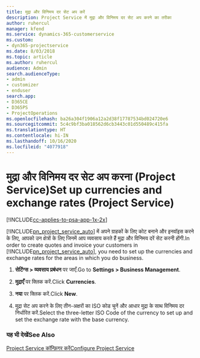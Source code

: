 ```yaml
---
title: मुद्रा और विनिमय दर सेट अप करें
description: Project Service में मुद्रा और विनिमय दर सेट अप करने का तरीका
author: ruhercul
manager: kfend
ms.service: dynamics-365-customerservice
ms.custom:
- dyn365-projectservice
ms.date: 8/03/2018
ms.topic: article
ms.author: ruhercul
audience: Admin
search.audienceType:
- admin
- customizer
- enduser
search.app:
- D365CE
- D365PS
- ProjectOperations
ms.openlocfilehash: ba26a304f1906a12a2d38f17787534bd024720e6
ms.sourcegitcommit: 5c4c9bf3ba018562d6cb3443c01d550489c415fa
ms.translationtype: HT
ms.contentlocale: hi-IN
ms.lasthandoff: 10/16/2020
ms.locfileid: "4077918"
---
```

# <a name="set-up-currencies-and-exchange-rates-project-service"></a><span data-ttu-id="9e13c-103">मुद्रा और विनिमय दर सेट अप करना (Project Service)</span><span class="sxs-lookup"><span data-stu-id="9e13c-103">Set up currencies and exchange rates (Project Service)</span></span>

[!INCLUDE[cc-applies-to-psa-app-1x-2x](../includes/cc-applies-to-psa-app-1x-2x.md)]

<span data-ttu-id="9e13c-104">[!INCLUDE[pn_project_service_auto](../includes/pn-project-service-auto.md)] में अपने ग्राहकों के लिए कोट बनाने और इनवॉइस करने के लिए, आपको उन क्षेत्रों के लिए जिनमें आप व्यवसाय करते हैं मुद्रा और विनिमय दरें सेट करनी होंगी.</span><span class="sxs-lookup"><span data-stu-id="9e13c-104">In order to create quotes and invoice your customers in [!INCLUDE[pn_project_service_auto](../includes/pn-project-service-auto.md)], you need to set up the currencies and exchange rates for the areas in which you do business.</span></span>  
  
1.  <span data-ttu-id="9e13c-105">**सेटिंग्स > व्यवसाय प्रबंधन** पर जाएँ.</span><span class="sxs-lookup"><span data-stu-id="9e13c-105">Go to **Settings > Business Management**.</span></span>  
  
2.  <span data-ttu-id="9e13c-106">**मुद्राएँ** पर क्लिक करें.</span><span class="sxs-lookup"><span data-stu-id="9e13c-106">Click **Currencies**.</span></span>  
  
3.  <span data-ttu-id="9e13c-107">**नया** पर क्लिक करें.</span><span class="sxs-lookup"><span data-stu-id="9e13c-107">Click **New**.</span></span>  
  
4.  <span data-ttu-id="9e13c-108">मुद्रा सेट अप करने के लिए तीन-अक्षरों का ISO कोड चुनें और आधार मुद्रा के साथ विनिमय दर निर्धारित करें.</span><span class="sxs-lookup"><span data-stu-id="9e13c-108">Select the three-letter ISO Code of the currency to set up and set the exchange rate with the base currency.</span></span>  
  
### <a name="see-also"></a><span data-ttu-id="9e13c-109">यह भी देखें</span><span class="sxs-lookup"><span data-stu-id="9e13c-109">See Also</span></span>  
 [<span data-ttu-id="9e13c-110">Project Service कॉन्फ़िगर करें</span><span class="sxs-lookup"><span data-stu-id="9e13c-110">Configure Project Service</span></span>](../psa/configure.md)
